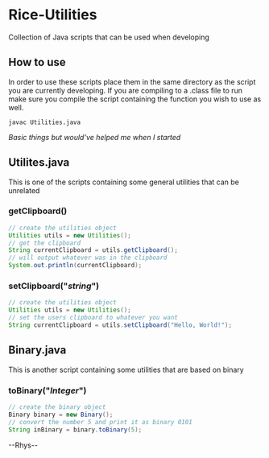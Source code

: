 # Rice-Utilities
Collection of Java scripts that can be used when developing

## How to use
In order to use these scripts place them in the same directory as the script you are currently developing. If you are compiling to a .class file to run make sure you compile the script containing the function you wish to use as well.

```
javac Utilities.java
```
*Basic things but would've helped me when I started*

## Utilites.java
This is one of the scripts containing some general utilities that can be unrelated

### getClipboard()
```Java
// create the utilities object
Utilities utils = new Utilities();
// get the clipboard
String currentClipboard = utils.getClipboard();
// will output whatever was in the clipboard
System.out.println(currentClipboard);
```

### setClipboard("*string*")
```Java
// create the utilities object
Utilities utils = new Utilities();
// set the users clipboard to whatever you want
String currentClipboard = utils.setClipboard("Hello, World!");
```  

## Binary.java
This is another script containing some utilities that are based on binary

### toBinary("*Integer*")
```Java
// create the binary object
Binary binary = new Binary();
// convert the number 5 and print it as binary 0101
String inBinary = binary.toBinary(5);
```
--Rhys--
